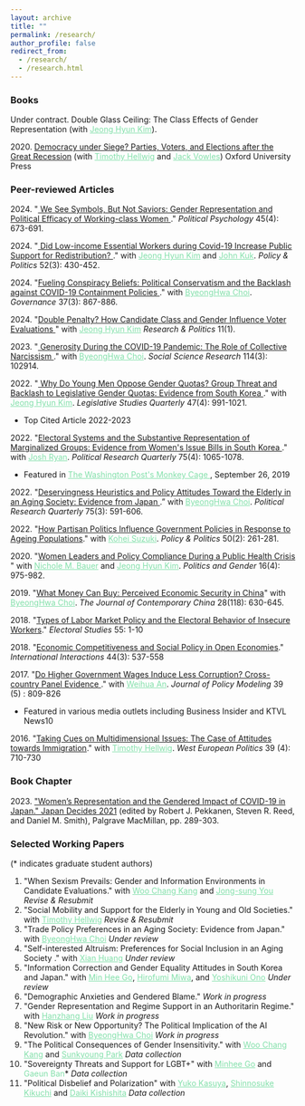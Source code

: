 ```yaml
---
layout: archive
title: ""
permalink: /research/
author_profile: false
redirect_from: 
  - /research/
  - /research.html
---
```


### Books 
<dl>
Under contract. Double Glass Ceiling: The Class Effects of Gender Representation (with <a href="https://jeonghyunkim.com/" style="color: #82E0AA">Jeong Hyun Kim</a>). 
</dl>

<dl>
2020. <a href="https://global.oup.com/academic/product/democracy-under-siege-9780198846208?lang=en&cc=us">Democracy under Siege? Parties, Voters, and Elections after the Great Recession</a> (with <a href="http://mypage.iu.edu/~thellwig/" style="color: #82E0AA">Timothy Hellwig</a> and <a href="http://www.jackvowles.com/Welcome.html" style="color: #82E0AA">Jack Vowles</a>) Oxford University Press
</dl>

### Peer-reviewed Articles


<dl> 
2024. "<a href="https://doi.org/10.1111/pops.12953"> We See Symbols, But Not Saviors: Gender Representation and Political Efficacy of Working-class Women </a>." <i>Political Psychology</i> 45(4): 673-691.
</dl>


 <dl>
2024. "<a href="https://doi.org/10.1332/03055736Y2023D000000008"> Did Low-income Essential Workers during Covid-19 Increase Public Support for Redistribution? </a>." with <a href="https://jeonghyunkim.com/" style="color: #82E0AA">Jeong Hyun Kim</a> and <a href="https://jskuk.github.io/" style="color: #82E0AA">John Kuk</a>. <i>Policy & Politics</i> 52(3): 430-452.
  </dl>

<dl>
2024. "<a href="https://onlinelibrary.wiley.com/doi/10.1111/gove.12808">Fueling Conspiracy Beliefs: Political Conservatism and the Backlash against COVID-19 Containment Policies </a>." with <a href="https://sites.google.com/site/byeonghwac/" style="color: #82E0AA">ByeongHwa Choi</a>. <i>Governance</i> 37(3): 867-886.
</dl>

<dl>
2024. "<a href="https://journals.sagepub.com/doi/10.1177/20531680241226511">Double Penalty? How Candidate Class and Gender Influence Voter Evaluations </a>" with <a href="https://jeonghyunkim.com/" style="color: #82E0AA">Jeong Hyun Kim</a> <i>Research & Politics</i> 11(1).
</dl>

  
<dl>
2023. "<a href="https://doi.org/10.1016/j.ssresearch.2023.102914"> Generosity During the COVID-19 Pandemic: The Role of Collective Narcissism </a>." with <a href="https://sites.google.com/site/byeonghwac/" style="color: #82E0AA">ByeongHwa Choi</a>. <i>Social Science Research</i> 114(3): 102914. <a href="https://doi.org/10.1016/j.ssresearch.2023.102914"><i style="margin-right: 0.5em; color: #82E0AA;" class="fa fa-file-text-o"></i></a> 
</dl>

<dl>
2022. "<a href="http://doi.org/10.1111/lsq.12371"> Why Do Young Men Oppose Gender Quotas? Group Threat and Backlash to Legislative Gender Quotas: Evidence from South Korea </a>." with <a href="https://jeonghyunkim.com/" style="color: #82E0AA">Jeong Hyun Kim</a>. <i>Legislative Studies Quarterly</i> 47(4): 991-1021. <a href="http://doi.org/10.1111/lsq.12371"><i style="margin-right: 0.5em; color: #82E0AA;" class="fa fa-file-text-o"></i></a> 

  <ul><li>Top Cited Article 2022-2023 </li></ul>
</dl>

<dl>
2022. "<a href="https://journals.sagepub.com/doi/10.1177/10659129211028290">Electoral Systems and the Substantive Representation of Marginalized Groups: Evidence from Women's Issue Bills in South Korea </a>." with <a href="https://joshmryan.github.io/" style="color: #82E0AA">Josh Ryan</a>. <i>Political Research Quarterly</i> 75(4): 1065-1078.<a href="https://journals.sagepub.com/doi/10.1177/10659129211028290"><i style="margin-right: 0.5em; color: #82E0AA;" class="fa fa-file-text-o"></i></a> 

<ul><li>Featured in <a href="https://www.washingtonpost.com/politics/2019/09/26/metoo-crusaders-south-korea-want-reform-election-system-plan-could-deliver-more-legislation-womens-issues/?fbclid=IwAR1WjUFb-veiiSlpZCiOPgLVaXhanaiugkwNEfQRtQwPhdTxlqt4q1kl0-Y" style="color: #82E0AA"> The Washington Post's Monkey Cage </a>, September 26, 2019</li></ul>
</dl>

<dl>
 2022. "<a href="https://journals.sagepub.com/doi/full/10.1177/10659129211016061">Deservingness Heuristics and Policy Attitudes Toward the Elderly in an Aging Society: Evidence from Japan </a>.” with <a href="https://sites.google.com/site/byeonghwac/" style="color: #82E0AA">ByeongHwa Choi</a>. <i>Political Research Quarterly</i> 75(3): 591-606.  
</dl>

<dl>
2022. "<a href="https://www.ingentaconnect.com/content/tpp/pap/pre-prints/content-policypold2000118">How Partisan Politics Influence Government Policies in Response to Ageing Populations</a>." with <a href="https://koheisuzuki.weebly.com/" style="color: #82E0AA">Kohei Suzuki</a>. <i>Policy & Politics</i> 50(2): 261-281. <a href="https://www.ingentaconnect.com/content/tpp/pap/pre-prints/content-policypold2000118"><i style="margin-right: 0.5em; color: #82E0AA;" class="fa fa-file-text-o"></i></a> 
</dl>

  
<dl>
2020. "<a href="https://www.cambridge.org/core/journals/politics-and-gender/article/women-leaders-and-policy-compliance-during-a-public-health-crisis/F0C1DD547BF83FF6C729B17AFC127C1A">Women Leaders and Policy Compliance During a Public Health Crisis </a>" with <a href="http://www.nicholebauer.com/" style="color: #82E0AA">Nichole M. Bauer</a> and <a href="https://jeonghyunkim.com/" style="color: #82E0AA">Jeong Hyun Kim</a>. <i>Politics and Gender</i> 16(4): 975-982. <a href="https://www.cambridge.org/core/journals/politics-and-gender/article/women-leaders-and-policy-compliance-during-a-public-health-crisis/F0C1DD547BF83FF6C729B17AFC127C1A"><i style="margin-right: 0.5em; color: #82E0AA;" class="fa fa-file-text-o"></i></a>
</dl>


<dl>
2019. "<a href="https://doi.org/10.1080/10670564.2018.1557950">What Money Can Buy: Perceived Economic Security in China</a>" with <a href="https://sites.google.com/site/byeonghwac/" style="color: #82E0AA">ByeongHwa Choi</a>. <i>The Journal of Contemporary China</i> 28(118): 630-645. <a href="https://doi.org/10.1080/10670564.2018.1557950"><i style="margin-right: 0.5em; color: #82E0AA;" class="fa fa-file-text-o"></i></a> <a href="https://doi.org/10.7910/DVN/8S5IRV"><i style="margin-right: 0.5em; color: #82E0AA;" class="fa fa-database"></i></a> 
</dl>

<dl>
2018. "<a href="https://www.sciencedirect.com/science/article/pii/S0261379418300519">Types of Labor Market Policy and the Electoral Behavior of Insecure Workers</a>." <i>Electoral Studies</i> 55: 1-10 <a href="https://www.dropbox.com/s/z33nr5npqugodnm/Kweon2018_ES_Preprint.pdf?dl=0"><i style="margin-right: 0.5em; color: #82E0AA;" class="fa fa-file-text-o"></i></a> <a href="https://dataverse.harvard.edu/dataset.xhtml?persistentId=doi:10.7910/DVN/ZVB9FG"><i style="margin-right: 0.5em; color: #82E0AA;" class="fa fa-database"></i></a> 
</dl>

<dl>
2018. "<a href="https://www.tandfonline.com/doi/abs/10.1080/03050629.2018.1382489?journalCode=gini20">Economic Competitiveness and Social Policy in Open Economies</a>." <i>International Interactions</i> 44(3): 537-558 <a href="https://www.dropbox.com/s/8g0xemop3qy5ktk/Kweon2018_II_Preprint.pdf?dl=0"><i style="margin-right: 0.5em; color: #82E0AA;" class="fa fa-file-text-o"></i></a>  <a href="https://doi.org/10.7910/DVN/T89DK6"><i style="margin-right: 0.5em; color: #82E0AA;" class="fa fa-database"></i></a> 
</dl>  

<dl>
2017. "<a href="https://www.sciencedirect.com/science/article/pii/S0161893817300194">Do Higher Government Wages Induce Less Corruption? Cross-country Panel Evidence </a>." with <a href="https://sites.google.com/view/weihuaan/home" style="color: #82E0AA">Weihua An</a>. <i>Journal of Policy Modeling</i> 39 (5) : 809-826 <a href="https://www.sciencedirect.com/science/article/pii/S0161893817300194"><i style="margin-right: 0.5em; color: #82E0AA;" class="fa fa-file-text-o"></i></a>  

<ul><li>Featured in various media outlets including Business Insider and KTVL News10</li></ul>
</dl>  

<dl>
2016. "<a href="https://www.tandfonline.com/doi/abs/10.1080/01402382.2015.1136491">Taking Cues on Multidimensional Issues: The Case of Attitudes towards Immigration</a>." with <a href="https://sites.google.com/view/thellwig/" style="color: #82E0AA">Timothy Hellwig</a>. <i>West European Politics</i> 39 (4): 710-730 <a href="https://www.dropbox.com/s/p02anx3l7sjrsep/Hellwig%26Kweon2016_WEP.pdf?dl=0"><i style="margin-right: 0.5em; color: #82E0AA;" class="fa fa-file-text-o"></i></a>  <a href="https://www.dropbox.com/s/zf19p7eh7927rxx/Hellwig%26Kweon2016_WEP_SI.pdf?dl=0"><i style="margin-right: 0.5em; color: #82E0AA;" class="fa fa-database"></i></a> 
</dl>  

### Book Chapter
<dl>
2023. <a href="https://link.springer.com/book/10.1007/978-3-031-11324-6">"Women’s Representation and the Gendered Impact of COVID-19 in Japan." Japan Decides 2021</a> (edited by Robert J. Pekkanen, Steven R. Reed, and Daniel M. Smith), Palgrave MacMillan, pp. 289-303.
  
</dl>

### Selected Working Papers
(* indicates graduate student authors)



<ol start="1">
    
<li>"When Sexism Prevails: Gender and Information Environments in Candidate Evaluations." with <a href="https://woochangkang.wordpress.com/" style="color: #82E0AA">Woo Chang Kang</a> and <a href="https://jongsungyou.com/" style="color: #82E0AA">Jong-sung You</a> <i>Revise & Resubmit</i></li>  

<li>"Social Mobility and Support for the Elderly in Young and Old Societies." with <a href="https://sites.google.com/view/thellwig/" style="color: #82E0AA">Timothy Hellwig</a> <i>Revise & Resubmit</i></li> 

<li>"Trade Policy Preferences in an Aging Society: Evidence from Japan." with <a href="https://sites.google.com/site/byeonghwac/" style="color: #82E0AA">ByeongHwa Choi</a> <i>Under review</i></li>
         
 
<li>"Self-interested Altruism: Preferences for Social Inclusion in an Aging Society ." with <a href="https://xian-huang.com/" style="color: #82E0AA">Xian Huang</a> <i>Under review</i></li>

<li>"Information Correction and Gender Equality Attitudes in South Korea and Japan." with <a href="https://minheego.weebly.com/" style="color: #82E0AA">Min Hee Go</a>, <a href="https://sites.google.com/site/miwahirofumi/en" style="color: #82E0AA">Hirofumi Miwa</a>, and <a href="https://public.websites.umich.edu/~onoy/" style="color: #82E0AA">Yoshikuni Ono</a> <i>Under review</i></li>

 <li>"Demographic Anxieties and Gendered Blame." <i>Work in progress</i></li>
 
 <li>"Gender Representation and Regime Support in an Authoritarin Regime." with <a href="https://www.hanzhangliu.com/" style="color: #82E0AA">Hanzhang Liu</a> <i>Work in progress</i></li>

 <li>"New Risk or New Opportunity? The Political Implication of the AI Revolution." with <a href="https://sites.google.com/site/byeonghwac/" style="color: #82E0AA">ByeongHwa Choi</a> <i>Work in progress</i></li>

 <li>"The Political Consequences of Gender Insensitivity." with <a href="https://woochangkang.github.io/" style="color: #82E0AA">Woo Chang Kang</a> and <a href="https://sites.google.com/site/sunkyoungpark12/" style="color: #82E0AA">Sunkyoung Park</a> <i>Data collection</i></li>

<li>"Sovereignty Threats and Support for LGBT+" with <a href="https://minheego.weebly.com/" style="color: #82E0AA">Minhee Go</a> and <span style="color: #82E0AA">Gaeun Ban</span>* <i>Data collection</i></li>

<li>"Political Disbelief and Polarization" with <a href="https://k-ris.keio.ac.jp/html/100000870_en.html" style="color: #82E0AA">Yuko Kasuya</a>,  <a href="https://www.shinnosuke-kikuchi.com/" style="color: #82E0AA">Shinnosuke Kikuchi</a> and <a href="https://sites.google.com/site/kishishitaecon/" style="color: #82E0AA">Daiki Kishishita</a> <i>Data collection</i></li>
 
 </ol>





